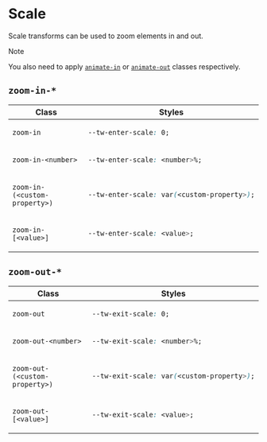 # Scale

Scale transforms can be used to zoom elements in and out.

> [!NOTE]
> You also need to apply [`animate-in`][Animate_in] or [`animate-out`][Animate_out] classes respectively.

## `zoom-in-*`

<table>
<thead>
<tr>
<th>Class</th>
<th>Styles</th>
</tr>
</thead>
<tbody>
<tr>
<td>

`zoom-in`

</td>
<td>

```css
--tw-enter-scale: 0;
```

</td>
</tr>
<tr>
<td>

`zoom-in-<number>`

</td>
<td>

```css
--tw-enter-scale: <number>%;
```

</td>
</tr>
<tr>
<td>

`zoom-in-(<custom-property>)`

</td>
<td>

```css
--tw-enter-scale: var(<custom-property>);
```

</td>
</tr>
<tr>
<td>

`zoom-in-[<value>]`

</td>
<td>

```css
--tw-enter-scale: <value>;
```

</td>
</tr>
</tbody>
</table>

## `zoom-out-*`

<table>
<thead>
<tr>
<th>Class</th>
<th>Styles</th>
</tr>
</thead>
<tbody>
<tr>
<td>

`zoom-out`

</td>
<td>

```css
--tw-exit-scale: 0;
```

</td>
</tr>
<tr>
<td>

`zoom-out-<number>`

</td>
<td>

```css
--tw-exit-scale: <number>%;
```

</td>
</tr>
<tr>
<td>

`zoom-out-(<custom-property>)`

</td>
<td>

```css
--tw-exit-scale: var(<custom-property>);
```

</td>
</tr>
<tr>
<td>

`zoom-out-[<value>]`

</td>
<td>

```css
--tw-exit-scale: <value>;
```

</td>
</tr>
</tbody>
</table>

<!-- Links -->

[Animate_in]: ../animations/in-out.md#animate-in
[Animate_out]: ../animations/in-out.md#animate-out

